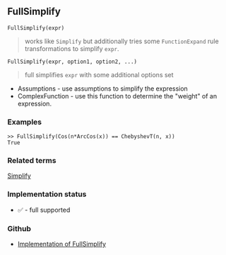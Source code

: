 ## FullSimplify 

```
FullSimplify(expr)
```

> works like `Simplify` but additionally tries some `FunctionExpand` rule transformations to simplify `expr`.

```
FullSimplify(expr, option1, option2, ...)
```

> full simplifies `expr` with some additional options set

* Assumptions - use assumptions to simplify the expression
* ComplexFunction - use this function to determine the "weight" of an expression.

### Examples

```
>> FullSimplify(Cos(n*ArcCos(x)) == ChebyshevT(n, x))
True
```

### Related terms 
[Simplify](Simplify.md) 






### Implementation status

* &#x2705; - full supported

### Github

* [Implementation of FullSimplify](https://github.com/axkr/symja_android_library/blob/master/symja_android_library/matheclipse-core/src/main/java/org/matheclipse/core/builtin/SimplifyFunctions.java#L1434) 
